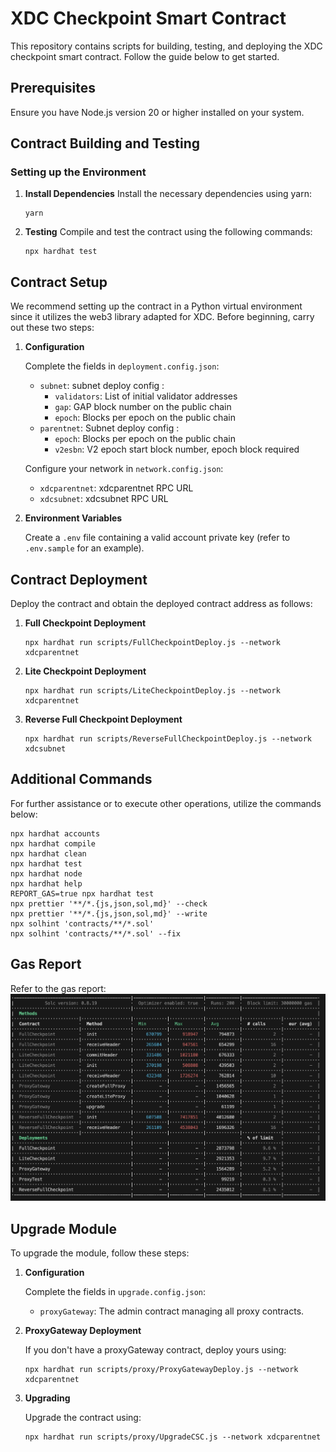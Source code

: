 # XDC Checkpoint Smart Contract

This repository contains scripts for building, testing, and deploying the XDC checkpoint smart contract. Follow the guide below to get started.

## Prerequisites

Ensure you have Node.js version 20 or higher installed on your system.

## Contract Building and Testing

### Setting up the Environment

1. **Install Dependencies**
   Install the necessary dependencies using yarn:

   ```shell
   yarn
   ```

2. **Testing**
   Compile and test the contract using the following commands:

   ```shell
   npx hardhat test
   ```

## Contract Setup

We recommend setting up the contract in a Python virtual environment since it utilizes the web3 library adapted for XDC. Before beginning, carry out these two steps:

1. **Configuration**

   Complete the fields in `deployment.config.json`:

   - `subnet`: subnet deploy config :
      - `validators`: List of initial validator addresses
      - `gap`: GAP block number on the public chain
      - `epoch`: Blocks per epoch on the public chain
   - `parentnet`: Subnet deploy config :
      - `epoch`: Blocks per epoch on the public chain
      - `v2esbn`: V2 epoch start block number, epoch block required

   Configure your network in `network.config.json`:

   - `xdcparentnet`: xdcparentnet RPC URL
   - `xdcsubnet`: xdcsubnet RPC URL

2. **Environment Variables**

   Create a `.env` file containing a valid account private key (refer to `.env.sample` for an example).

## Contract Deployment

Deploy the contract and obtain the deployed contract address as follows:

1. **Full Checkpoint Deployment**

   ```shell
   npx hardhat run scripts/FullCheckpointDeploy.js --network xdcparentnet
   ```

2. **Lite Checkpoint Deployment**

   ```shell
   npx hardhat run scripts/LiteCheckpointDeploy.js --network xdcparentnet
   ```

2. **Reverse Full Checkpoint Deployment**

   ```shell
   npx hardhat run scripts/ReverseFullCheckpointDeploy.js --network xdcsubnet
   ```

## Additional Commands

For further assistance or to execute other operations, utilize the commands below:

```shell
npx hardhat accounts
npx hardhat compile
npx hardhat clean
npx hardhat test
npx hardhat node
npx hardhat help
REPORT_GAS=true npx hardhat test
npx prettier '**/*.{js,json,sol,md}' --check
npx prettier '**/*.{js,json,sol,md}' --write
npx solhint 'contracts/**/*.sol'
npx solhint 'contracts/**/*.sol' --fix
```

## Gas Report

Refer to the gas report:
![Gas Report](gasrepoter.png)

## Upgrade Module

To upgrade the module, follow these steps:

1. **Configuration**

   Complete the fields in `upgrade.config.json`:

   - `proxyGateway`: The admin contract managing all proxy contracts.

2. **ProxyGateway Deployment**

   If you don't have a proxyGateway contract, deploy yours using:

   ```shell
   npx hardhat run scripts/proxy/ProxyGatewayDeploy.js --network xdcparentnet
   ```

3. **Upgrading**

   Upgrade the contract using:

   ```shell
   npx hardhat run scripts/proxy/UpgradeCSC.js --network xdcparentnet
   ```

